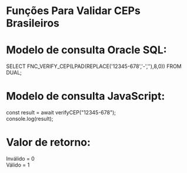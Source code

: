 # Funções Para Validar CEPs Brasileiros

# Modelo de consulta Oracle SQL:
SELECT FNC_VERIFY_CEP(LPAD(REPLACE('12345-678','-',''),8,0)) FROM DUAL;

# Modelo de consulta JavaScript:
const result = await verifyCEP("12345-678");
<br>console.log(result);

# Valor de retorno:
Inválido = 0
<br>Válido = 1
